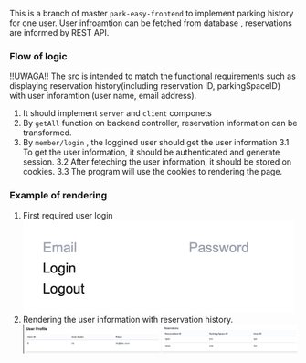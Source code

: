 This is a branch of master `park-easy-frontend` to implement parking history for one user.
User infroamtion can be fetched from database , reservations are informed by REST API.

### Flow of logic

!!UWAGA!!
The src is intended to match the functional requirements such as displaying reservation history(including reservation ID, parkingSpaceID) with user inforamtion (user name, email address).

1. It should implement `server` and `client` componets
2. By `getAll` function on backend controller, reservation information can be transformed.
3. By `member/login` , the loggined user should get the user information
   3.1 To get the user information, it should be authenticated and generate session.
   3.2 After feteching the user information, it should be stored on cookies.
   3.3 The program will use the cookies to rendering the page.

### Example of rendering

1. First required user login ![alt text](image.png)
2. Rendering the user information with reservation history.
   ![alt text](image-1.png)
